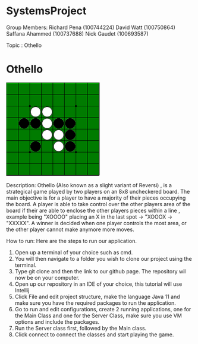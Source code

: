 # SystemsProject

Group Members: 
Richard Pena (100744224)
David Watt (100750864)
Saffana Ahammed  (100737688)
Nick Gaudet (100693587)

Topic : Othello
# Othello
<img src=".\othello.gif">
<p>Description: Othello (Also known as a slight variant of Reversi)
, is a strategical game played by two players on an 8x8 uncheckered board. The main objective is for
a player to have a majority of their pieces occupying the board. A player is able to take control over
the other players area of the board if their are able to enclose the other players pieces within a line
, example being "XOOOO" placing an X in the last spot -> "XOOOX -> "XXXXX". A winner is decided 
when one player controls the most area, or the other player cannot make anymore more moves.

How to run:
Here are the steps to run our application.
1. Open up a terminal of your choice such as cmd.
2. You will then navigate to a folder you wish to clone our project using the terminal. 
3. Type git clone and then the link to our github page. The repository wil now be on your computer.
4. Open up our repository in an IDE of your choice, this tutorial will use Intellij
5. Click File and edit project structure, make the language Java 11 and make sure you have the required
packages to run the application.
6. Go to run and edit configurations, create 2 running applications, one for the Main Class and one for the Server Class, 
make sure you use VM options and include the packages.
7. Run the Server class first, followed by the Main class.
8. Click connect to connect the classes and start playing the game.


</p>
